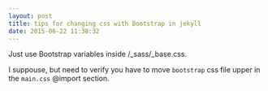 ```yaml
---
layout: post
title: tips for changing css with Bootstrap in jekyll
date: 2015-06-22 11:38:32
---
```


Just use Bootstrap variables inside /_sass/_base.css.

I suppouse, but need to verify you have to move `bootstrap` css file upper in the `main.css` @import section.

